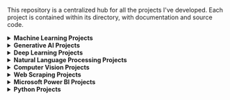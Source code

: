 This repository is a centralized hub for all the projects I've developed. Each project is contained within its directory, with documentation and source code.

<details>
<summary><b>Machine Learning Projects</b></summary>

| S No | Project Name | Specifications | Repository | DockerHub |
| ------------ | -------------- | ---------- | --------- | --------- |
| 1 | Boston House Price Prediction | Regression | [![GitHub Repo](https://img.shields.io/badge/GitHub-Repo-blue.svg)](https://github.com/KalyanMurapaka45/House-Price-Prediction) | ![Coming Soon](https://img.shields.io/badge/Coming-Soon-orange.svg) |
| 2 | Student Performance Prediction | End-to-End : Regression | [![GitHub Repo](https://img.shields.io/badge/GitHub-Repo-blue.svg)](https://github.com/KalyanMurapaka45/Student-Perfomance-Prediction) | ![Coming Soon](https://img.shields.io/badge/Coming-Soon-orange.svg) |
| 3 | Gold Price Prediction | Regression | [![GitHub Repo](https://img.shields.io/badge/GitHub-Repo-blue.svg)](https://github.com/KalyanMurapaka45/Gold-Price-Prediction) | ![Coming Soon](https://img.shields.io/badge/Coming-Soon-orange.svg) |
  
</details>



<details>
  <summary><b>Generative AI Projects</b></summary>
</details>

<details>
  <summary><b>Deep Learning Projects</b></summary>
</details>

<details>
  <summary><b>Natural Language Processing Projects</b></summary>
</details>

<details>
  <summary><b>Computer Vision Projects</b></summary>
</details>

<details>
  <summary><b>Web Scraping Projects</b></summary>
</details>

<details>
  <summary><b>Microsoft Power BI Projects</b></summary>
</details>

<details>
  <summary><b>Python Projects</b></summary>
</details>
